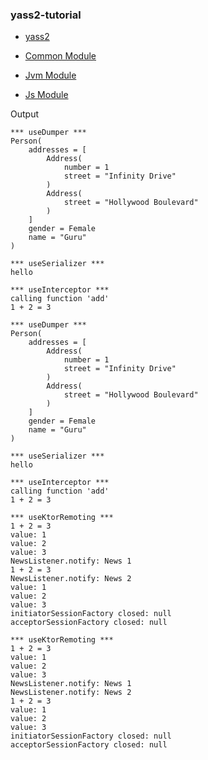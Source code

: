 ### yass2-tutorial

* [yass2](https://github.com/softappeal/yass2/)

* [Common Module](src/commonMain/kotlin/ch/softappeal/yass2/tutorial)

* [Jvm Module](src/jvmMain/kotlin/ch/softappeal/yass2/tutorial)

* [Js Module](src/jsMain)

Output

```
*** useDumper ***
Person(
    addresses = [
        Address(
            number = 1
            street = "Infinity Drive"
        )
        Address(
            street = "Hollywood Boulevard"
        )
    ]
    gender = Female
    name = "Guru"
)

*** useSerializer ***
hello

*** useInterceptor ***
calling function 'add'
1 + 2 = 3

*** useDumper ***
Person(
    addresses = [
        Address(
            number = 1
            street = "Infinity Drive"
        )
        Address(
            street = "Hollywood Boulevard"
        )
    ]
    gender = Female
    name = "Guru"
)

*** useSerializer ***
hello

*** useInterceptor ***
calling function 'add'
1 + 2 = 3

*** useKtorRemoting ***
1 + 2 = 3
value: 1
value: 2
value: 3
NewsListener.notify: News 1
1 + 2 = 3
NewsListener.notify: News 2
value: 1
value: 2
value: 3
initiatorSessionFactory closed: null
acceptorSessionFactory closed: null

*** useKtorRemoting ***
1 + 2 = 3
value: 1
value: 2
value: 3
NewsListener.notify: News 1
NewsListener.notify: News 2
1 + 2 = 3
value: 1
value: 2
value: 3
initiatorSessionFactory closed: null
acceptorSessionFactory closed: null
```
